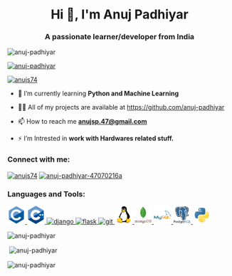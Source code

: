 <h1 align="center">Hi 👋, I'm Anuj Padhiyar</h1>
<h3 align="center">A passionate learner/developer from India</h3>

<p align="left"> <img src="https://komarev.com/ghpvc/?username=anuj-padhiyar&label=Profile%20views&color=0e75b6&style=flat" alt="anuj-padhiyar" /> </p>

<p align="left"> <a href="https://github.com/ryo-ma/github-profile-trophy"><img src="https://github-profile-trophy.vercel.app/?username=anuj-padhiyar" alt="anuj-padhiyar" /></a> </p>

<p align="left"> <a href="https://twitter.com/anujs74" target="blank"><img src="https://img.shields.io/twitter/follow/anujs74?logo=twitter&style=for-the-badge" alt="anujs74" /></a> </p>

- 🌱 I’m currently learning **Python and Machine Learning**

- 👨‍💻 All of my projects are available at https://github.com/anuj-padhiyar

- 📫 How to reach me **anujsp.47@gmail.com**

- ⚡ I’m Intrested in **work with Hardwares related stuff.**

<h3 align="left">Connect with me:</h3>
<p align="left">
<a href="https://twitter.com/anujs74" target="blank"><img align="center" src="https://raw.githubusercontent.com/rahuldkjain/github-profile-readme-generator/master/src/images/icons/Social/twitter.svg" alt="anujs74" height="30" width="40" /></a>
<a href="https://linkedin.com/in/anuj-padhiyar-47070216a" target="blank"><img align="center" src="https://raw.githubusercontent.com/rahuldkjain/github-profile-readme-generator/master/src/images/icons/Social/linked-in-alt.svg" alt="anuj-padhiyar-47070216a" height="30" width="40" /></a>
</p>

<h3 align="left">Languages and Tools:</h3>
<p align="left"><a href="https://www.cprogramming.com/" target="_blank" rel="noreferrer"> <img src="https://raw.githubusercontent.com/devicons/devicon/master/icons/c/c-original.svg" alt="c" width="40" height="40"/> </a> <a href="https://www.w3schools.com/cpp/" target="_blank" rel="noreferrer"> <img src="https://raw.githubusercontent.com/devicons/devicon/master/icons/cplusplus/cplusplus-original.svg" alt="cplusplus" width="40" height="40"/> </a> <a href="https://www.djangoproject.com/" target="_blank" rel="noreferrer"> <img src="https://cdn.worldvectorlogo.com/logos/django.svg" alt="django" width="40" height="40"/> </a> <a href="https://flask.palletsprojects.com/" target="_blank" rel="noreferrer"> <img src="https://www.vectorlogo.zone/logos/pocoo_flask/pocoo_flask-icon.svg" alt="flask" width="40" height="40"/> </a> <a href="https://git-scm.com/" target="_blank" rel="noreferrer"> <img src="https://www.vectorlogo.zone/logos/git-scm/git-scm-icon.svg" alt="git" width="40" height="40"/> </a> <a href="https://www.linux.org/" target="_blank" rel="noreferrer"> <img src="https://raw.githubusercontent.com/devicons/devicon/master/icons/linux/linux-original.svg" alt="linux" width="40" height="40"/> </a> <a href="https://www.mongodb.com/" target="_blank" rel="noreferrer"> <img src="https://raw.githubusercontent.com/devicons/devicon/master/icons/mongodb/mongodb-original-wordmark.svg" alt="mongodb" width="40" height="40"/> </a> <a href="https://www.mysql.com/" target="_blank" rel="noreferrer"> <img src="https://raw.githubusercontent.com/devicons/devicon/master/icons/mysql/mysql-original-wordmark.svg" alt="mysql" width="40" height="40"/> </a> <a href="https://www.postgresql.org" target="_blank" rel="noreferrer"> <img src="https://raw.githubusercontent.com/devicons/devicon/master/icons/postgresql/postgresql-original-wordmark.svg" alt="postgresql" width="40" height="40"/> </a> <a href="https://www.python.org" target="_blank" rel="noreferrer"> <img src="https://raw.githubusercontent.com/devicons/devicon/master/icons/python/python-original.svg" alt="python" width="40" height="40"/> </a> </p>




<p><img align="center" src="https://github-readme-streak-stats.herokuapp.com/?user=anuj-padhiyar&theme=merko" alt="anuj-padhiyar" /></p>

<p>&nbsp;<img align="center" src="https://github-readme-stats.vercel.app/api?username=anuj-padhiyar&show_icons=true&theme=merko" alt="anuj-padhiyar" /></p>
<p><img align="center" src="https://github-readme-stats.vercel.app/api/top-langs/?username=anuj-padhiyar&layout=compact&hide=html&show_icons=true&theme=merko" alt="anuj-padhiyar" /></p>

